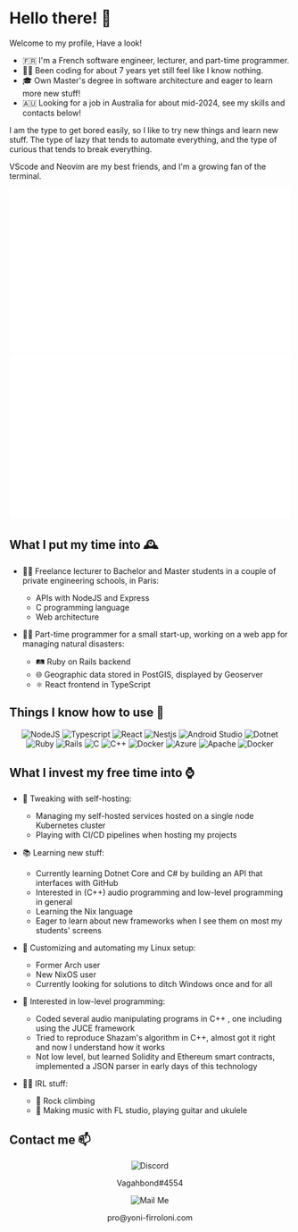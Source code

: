 # Hello there! 🐌

Welcome to my profile, Have a look! 
* 🇫🇷 I'm a French software engineer, lecturer, and part-time programmer.
* 🧙‍♂️ Been coding for about 7 years yet still feel like I know nothing.
* 🎓 Own Master's degree in software architecture and eager to learn more new stuff!
* 🇦🇺 Looking for a job in Australia for about mid-2024, see my skills and contacts below! 

I am the type to get bored easily, so I like to try new things and learn new stuff.
The type of lazy that tends to automate everything, and the type of curious that tends to break everything.

VScode and Neovim are my best friends, and I'm a growing fan of the terminal. 

<p align="center">
   <img title="overview" src="https://raw.githubusercontent.com/vagahbond/github-stats/master/generated/overview.svg#gh-dark-mode-only">
   <img title="overview" src="https://raw.githubusercontent.com/vagahbond/github-stats/master/generated/languages.svg#gh-dark-mode-only">

</p>

## What I put my time into 🕰️

* 👨‍🏫 Freelance lecturer to Bachelor and Master students in a couple of private engineering schools, in Paris: 
    * APIs with NodeJS and Express
    * C programming language
    * Web architecture

* 👨‍💻 Part-time programmer for a small start-up, working on a web app for managing natural disasters:
  * 🛤️ Ruby on Rails backend
  * 🌐 Geographic data stored in PostGIS, displayed by Geoserver
  * ⚛️ React frontend in TypeScript 


## Things I know how to use 🧠
<p align=center>
<img title="NodeJS" src="https://upload.wikimedia.org/wikipedia/commons/thumb/d/d9/Node.js_logo.svg/640px-Node.js_logo.svg.png" height="60px"/>
<img title="Typescript" src="https://upload.wikimedia.org/wikipedia/commons/4/4c/Typescript_logo_2020.svg" width="60px"/>
<img title="React" src="https://upload.wikimedia.org/wikipedia/commons/thumb/a/a7/React-icon.svg/640px-React-icon.svg.png" height="60px"/>
<img title="Nestjs" src="https://upload.wikimedia.org/wikipedia/commons/thumb/a/a8/NestJS.svg/640px-NestJS.svg.png" height="60px"/>
<img title="Android Studio" src="https://upload.wikimedia.org/wikipedia/commons/thumb/e/e3/Android_Studio_Icon_%282014-2019%29.svg/640px-Android_Studio_Icon_%282014-2019%29.svg.png" height="60px"/>
<img title="Dotnet" src="https://upload.wikimedia.org/wikipedia/commons/thumb/e/ee/.NET_Core_Logo.svg/640px-.NET_Core_Logo.svg.png" height="60px"/>
<img title="Ruby" src="https://upload.wikimedia.org/wikipedia/commons/thumb/7/73/Ruby_logo.svg/640px-Ruby_logo.svg.png" height="60px"/>
<img title="Rails" src="https://upload.wikimedia.org/wikipedia/commons/thumb/6/62/Ruby_On_Rails_Logo.svg/640px-Ruby_On_Rails_Logo.svg.png" height="60px"/>
<img title="C" src="https://upload.wikimedia.org/wikipedia/commons/thumb/1/19/C_Logo.png/640px-C_Logo.png" height="60px"/>
<img title="C++" src="https://upload.wikimedia.org/wikipedia/commons/thumb/1/18/ISO_C%2B%2B_Logo.svg/640px-ISO_C%2B%2B_Logo.svg.png" height="60px"/>
<img title="Docker" src="https://upload.wikimedia.org/wikipedia/commons/thumb/3/39/Kubernetes_logo_without_workmark.svg/640px-Kubernetes_logo_without_workmark.svg.png" height="60px"/>
<img title="Azure" src="https://upload.wikimedia.org/wikipedia/commons/thumb/c/cb/New-azure-logo-square.png/640px-New-azure-logo-square.png" height="60px"/>
<img title="Apache" src="https://upload.wikimedia.org/wikipedia/commons/thumb/1/10/Apache_HTTP_server_logo_%282019-present%29.svg/640px-Apache_HTTP_server_logo_%282019-present%29.svg.png" height="60px"/>
<img title="Docker" src="https://external-content.duckduckgo.com/iu/?u=https%3A%2F%2F1.bp.blogspot.com%2F-Q86XGVJahug%2FXm-aQfgtuMI%2FAAAAAAAAAcA%2FqqPQeihI39EbG2N87jG65xfnCdvF85-WQCLcBGAsYHQ%2Fs1600%2Fdocker.png&f=1&nofb=1&ipt=2db1759d5afe6a72d58e086b35c92f6d67ae3dc59cd6e2412fb83428d724b58b&ipo=images" height="60px"/>
</p>

## What I invest my free time into ⌚
* 💽 Tweaking with self-hosting:
  * Managing my self-hosted services hosted on a single node Kubernetes cluster
  * Playing with CI/CD pipelines when hosting my projects

* 📚 Learning new stuff:
  * Currently learning Dotnet Core and C# by building an API that interfaces with GitHub
  * Interested in (C++) audio programming and low-level programming in general
  * Learning the Nix language
  * Eager to learn about new frameworks when I see them on most my students' screens 

* 🧙 Customizing and automating my Linux setup:
  * Former Arch user
  * New NixOS user
  * Currently looking for solutions to ditch Windows once and for all

* 💾 Interested in low-level programming:
  * Coded several audio manipulating programs in C++ , one including using the JUCE framework
  * Tried to reproduce Shazam's algorithm in C++, almost got it right and now I understand how it works
  * Not low level, but learned Solidity and Ethereum smart contracts, implemented a JSON parser in early days of this technology

* 🏃‍♂️ IRL stuff: 
  * 🧗 Rock climbing
  * 🎸 Making music with FL studio, playing guitar and ukulele
 

## Contact me 📫


<p align="center">
<img title="Discord" href="https://discord.gg/TS6w3TYZRM" src="https://logodownload.org/wp-content/uploads/2017/11/discord-logo-1-1.png" width="5%"/>
</p>
<p align="center">
Vagahbond#4554
</p>
<p align="center">
<img title="Mail Me" href="mailto:firroloni.yoni@gmail.com" src="https://img.icons8.com/fluent/48/000000/gmail.png" width="5%"/>
</p>
<p align="center">
pro@yoni-firroloni.com
</p>



